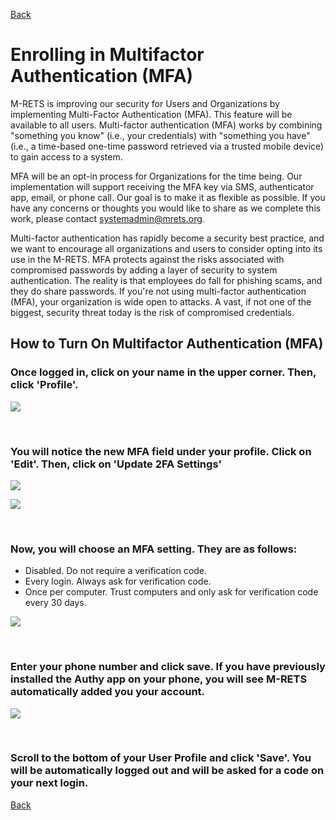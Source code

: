 [Back](https://mrets.github.io/Help/index)

# Enrolling in Multifactor Authentication (MFA)

M-RETS is improving our security for Users and Organizations by implementing Multi-Factor Authentication (MFA). This feature will be available to all users. Multi-factor authentication (MFA) works by combining "something you know" (i.e., your credentials) with "something you have" (i.e., a time-based one-time password retrieved via a trusted mobile device) to gain access to a system.

MFA will be an opt-in process for Organizations for the time being. Our implementation will support receiving the MFA key via SMS, authenticator app, email, or phone call. Our goal is to make it as flexible as possible. If you have any concerns or thoughts you would like to share as we complete this work, please contact systemadmin@mrets.org. 

Multi-factor authentication has rapidly become a security best practice, and we want to encourage all organizations and users to consider opting into its use in the M-RETS. MFA protects against the risks associated with compromised passwords by adding a layer of security to system authentication. The reality is that employees do fall for phishing scams, and they do share passwords. If you're not using multi-factor authentication (MFA), your organization is wide open to attacks. A vast, if not one of the biggest, security threat today is the risk of compromised credentials.

## How to Turn On Multifactor Authentication (MFA)

### Once logged in, click on your name in the upper corner. Then, click 'Profile'.

![](https://github.com/mrets/photos/blob/master/MFA_setup1.png?raw=true)

<br>

### You will notice the new MFA field under your profile. Click on 'Edit'. Then, click on 'Update 2FA Settings'

![](https://github.com/mrets/photos/blob/master/MFA_setup2.png?raw=true)

![](https://github.com/mrets/photos/blob/master/MFA_setup3.png?raw=true)

<br>

### Now, you will choose an MFA setting. They are as follows: 

* Disabled. Do not require a verification code.
* Every login. Always ask for verification code.
* Once per computer. Trust computers and only ask for verification code every 30 days.

![](https://github.com/mrets/photos/blob/master/Screen%20Shot%202020-09-21%20at%201.28.52%20PM.png?raw=true)

<br>

### Enter your phone number and click save. If you have previously installed the Authy app on your phone, you will see M-RETS automatically added you your account.

![](https://github.com/mrets/photos/blob/master/MFA_Authy.png?raw=true)

<br>

### Scroll to the bottom of your User Profile and click 'Save'. You will be automatically logged out and will be asked for a code on your next login.

[Back](https://mrets.github.io/Help/index)
